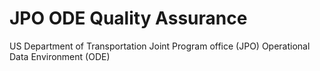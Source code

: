 # JPO ODE Quality Assurance

US Department of Transportation Joint Program office (JPO) Operational Data Environment (ODE)
